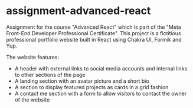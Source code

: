 # assignment-advanced-react

Assignment for the course "Advanced React" which is part of the "Meta Front-End Developer Professional Certificate". This project is a fictitious professional portfolio website built in React using Chakra UI, Formik and Yup.

<p>
The website features:
<ul>
<li>A header with external links to social media accounts and internal links to other sections of the page</li>
<li>A landing section with an avatar picture and a short bio</li>
<li>A section to display featured projects as cards in a grid fashion</li>
<li>A contact me section with a form to allow visitors to contact the owner of the website</li>
</ul>
